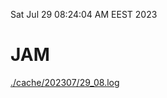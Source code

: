 Sat Jul 29 08:24:04 AM EEST 2023
# JAM
<a href='./cache/202307/29_08.log'>./cache/202307/29_08.log</a>
